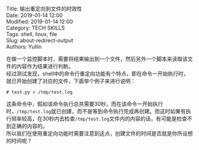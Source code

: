 Title: 输出重定向到文件的时效性  
Date: 2019-01-14 12:00  
Modified: 2019-01-14 12:00  
Category: TECH SKILLS  
Tags: shell, linux, file  
Slug: about-redirect-output  
Authors: Yullin

在做一个监控脚本时，需要将结果输出到一个文件，然后另外一个脚本来读取该文件的内容作为结果进行判断。  
经过测试发现，shell中的命令行重定向功能有个特点，即在命令一开始执行时，就已开始创建了对应的文件，下面举个例子来进行说明：  
```
# test.py > /tmp/test.log
```
这条命令中，假如该命令执行总共需要30秒，而在该命令一开始执行时，`/tmp/test.log`就已创建，而不是等到命令执行完成再创建。而这时如果有执行频率较高，在30秒内去检查`/tmp/test.log`文件内的内容的话，有可能是检查不到正确的内容的。  
所以我们在使用重定向功能时需要注意到这点，创建文件的时间是否就是你所设想的时间呢？